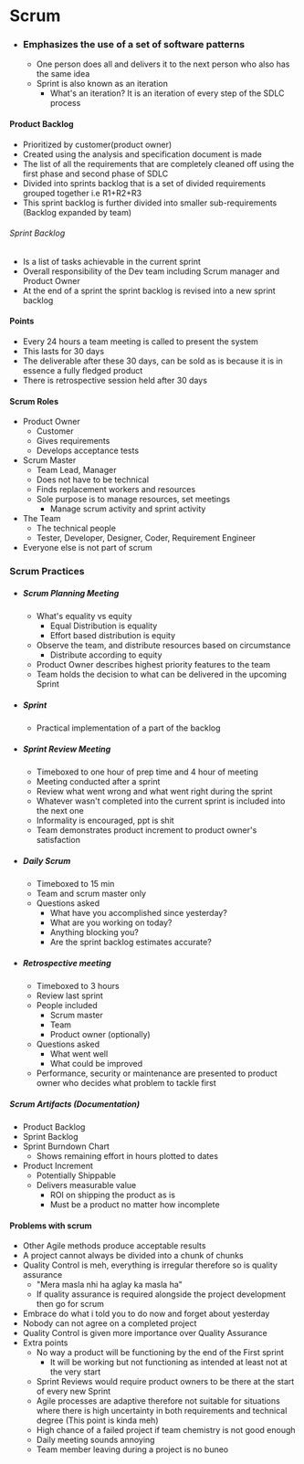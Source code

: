 # Scrum

- ### Emphasizes the use of a set of software patterns
	- One person does all and delivers it to the next person who also has the same idea
	- Sprint is also known as an iteration 
		- What's an iteration? It is an iteration of every step of the SDLC process
#### Product Backlog
- Prioritized by customer(product owner)
- Created using the analysis and specification document is made
- The list of all the requirements that are completely cleaned off using the first phase and second phase of SDLC
- Divided into sprints backlog that is a set of divided requirements grouped together i.e R1+R2+R3
- This sprint backlog is further divided into smaller sub-requirements (Backlog expanded by team)
###### Sprint Backlog
- Is a list of tasks achievable in the current sprint
- Overall responsibility of the Dev team including Scrum manager and Product Owner
- At the end of a sprint the sprint backlog is revised into a new sprint backlog
#### Points
- Every 24 hours a team meeting is called to present the system
- This lasts for 30 days
- The deliverable after these 30 days, can be sold as is because it is in essence a fully fledged product
- There is retrospective session held after 30 days

#### Scrum Roles
- Product Owner
	- Customer
	- Gives requirements
	- Develops acceptance tests
- Scrum Master
	- Team Lead, Manager
	- Does not have to be technical
	- Finds replacement workers and resources
	- Sole purpose is to manage resources, set meetings
		- Manage scrum activity and sprint activity
- The Team
	- The technical people
	- Tester, Developer, Designer, Coder, Requirement Engineer
- Everyone else is not part of scrum

### Scrum Practices
- ##### Scrum Planning Meeting
	- What's equality vs equity
		- Equal Distribution is equality
		- Effort based distribution is equity
	- Observe the team, and distribute resources based on circumstance
		- Distribute according to equity
	- Product Owner describes highest priority features to the team
	- Team holds the decision to what can be delivered in the upcoming Sprint
- ##### Sprint
	- Practical implementation of a part of the backlog
- ##### Sprint Review Meeting 
	- Timeboxed to one hour of prep time and 4 hour of meeting
	- Meeting conducted after a sprint
	- Review what went wrong and what went right during the sprint
	- Whatever wasn't completed into the current sprint is included into the next one
	- Informality is encouraged, ppt is shit
	- Team demonstrates product increment to product owner's satisfaction
- ##### Daily Scrum
	- Timeboxed to 15 min
	- Team and scrum master only
	- Questions asked
		- What have you accomplished since yesterday?
		- What are you working on today?
		- Anything blocking you?
		- Are the sprint backlog estimates accurate?
- ##### Retrospective meeting
	- Timeboxed to 3 hours
	- Review last sprint
	- People included
		- Scrum master
		- Team
		- Product owner (optionally)
	- Questions asked
		- What went well
		- What could be improved
	- Performance, security or maintenance are presented to product owner who decides what problem to tackle first

##### Scrum Artifacts (Documentation)
- Product Backlog
- Sprint Backlog
- Sprint Burndown Chart
	- Shows remaining effort in hours plotted to dates
- Product Increment
	- Potentially Shippable
	- Delivers measurable value
		- ROI on shipping the product as is
		- Must be a product no matter how incomplete

#### Problems with scrum
- Other Agile methods produce acceptable results
- A project cannot always be divided into a chunk of chunks
- Quality Control is meh, everything is irregular therefore so is quality assurance
	- "Mera masla nhi ha aglay ka masla ha"
	- If quality assurance is required alongside the project development then go for scrum
- Embrace do what i told you to do now and forget about yesterday
- Nobody can not agree on a completed project
- Quality Control is given more importance over Quality Assurance
- Extra points
	- No way a product will be functioning by the end of the First sprint
		- It will be working but not functioning as intended at least not at the very start
	- Sprint Reviews would require product owners to be there at the start of every new Sprint
	- Agile processes are adaptive therefore not suitable for situations where there is high uncertainty in both requirements and technical degree (This point is kinda meh)
	- High chance of a failed project if team chemistry is not good enough
	- Daily meeting sounds annoying
	- Team member leaving during a project is no buneo 
